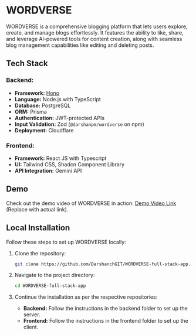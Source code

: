 # WORDVERSE

WORDVERSE is a comprehensive blogging platform that lets users explore, create, and manage blogs effortlessly. It features the ability to like, share, and leverage AI-powered tools for content creation, along with seamless blog management capabilities like editing and deleting posts.

## **Tech Stack**

### **Backend:**
- **Framework:** [Hono](https://hono.dev/)
- **Language:** Node.js with TypeScript
- **Database:** PostgreSQL
- **ORM:** Prisma
- **Authentication:** JWT-protected APIs
- **Input Validation:** Zod (`@darshanpm/wordverse` on npm)
- **Deployment:** Cloudflare

### **Frontend:**
- **Framework:** React JS with Typescript
- **UI:** Tailwind CSS, Shadcn Component Library
- **API Integration:** Gemini API

## **Demo**
Check out the demo video of WORDVERSE in action: [Demo Video Link](#) (Replace with actual link).

## **Local Installation**

Follow these steps to set up WORDVERSE locally:

1. Clone the repository:
   ```bash
   git clone https://github.com/DarshanchGIT/WORDVERSE-full-stack-app.git
   ```

2. Navigate to the project directory:
   ```bash
   cd WORDVERSE-full-stack-app
   ```

3. Continue the installation as per the respective repositories:

   - **Backend:** Follow the instructions in the backend folder to set up the server.
   - **Frontend:** Follow the instructions in the frontend folder to set up the client.

